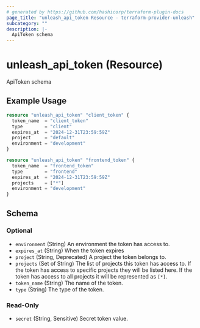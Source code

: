 ```yaml
---
# generated by https://github.com/hashicorp/terraform-plugin-docs
page_title: "unleash_api_token Resource - terraform-provider-unleash"
subcategory: ""
description: |-
  ApiToken schema
---
```


# unleash_api_token (Resource)

ApiToken schema

## Example Usage

```terraform
resource "unleash_api_token" "client_token" {
  token_name  = "client_token"
  type        = "client"
  expires_at  = "2024-12-31T23:59:59Z"
  project     = "default"
  environment = "development"
}

resource "unleash_api_token" "frontend_token" {
  token_name  = "frontend_token"
  type        = "frontend"
  expires_at  = "2024-12-31T23:59:59Z"
  projects    = ["*"]
  environment = "development"
}
```

<!-- schema generated by tfplugindocs -->
## Schema

### Optional

- `environment` (String) An environment the token has access to.
- `expires_at` (String) When the token expires
- `project` (String, Deprecated) A project the token belongs to.
- `projects` (Set of String) The list of projects this token has access to. If the token has access to specific projects they will be listed here. If the token has access to all projects it will be represented as `[*]`.
- `token_name` (String) The name of the token.
- `type` (String) The type of the token.

### Read-Only

- `secret` (String, Sensitive) Secret token value.

